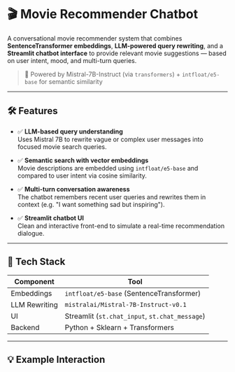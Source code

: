 # 🎬 Movie Recommender Chatbot

A conversational movie recommender system that combines **SentenceTransformer embeddings**, **LLM-powered query rewriting**, and a **Streamlit chatbot interface** to provide relevant movie suggestions — based on user intent, mood, and multi-turn queries.

> 🧠 Powered by Mistral-7B-Instruct (via `transformers`) + `intfloat/e5-base` for semantic similarity

---

## 🛠️ Features

- ✅ **LLM-based query understanding**  
  Uses Mistral 7B to rewrite vague or complex user messages into focused movie search queries.

- ✅ **Semantic search with vector embeddings**  
  Movie descriptions are embedded using `intfloat/e5-base` and compared to user intent via cosine similarity.

- ✅ **Multi-turn conversation awareness**  
  The chatbot remembers recent user queries and rewrites them in context (e.g. "I want something sad but inspiring").

- ✅ **Streamlit chatbot UI**  
  Clean and interactive front-end to simulate a real-time recommendation dialogue.

---

## 🚀 Tech Stack

| Component     | Tool                                      |
|---------------|-------------------------------------------|
| Embeddings    | `intfloat/e5-base` (SentenceTransformer)  |
| LLM Rewriting | `mistralai/Mistral-7B-Instruct-v0.1`      |
| UI            | Streamlit (`st.chat_input`, `st.chat_message`) |
| Backend       | Python + Sklearn + Transformers           |

---

## 💡 Example Interaction

